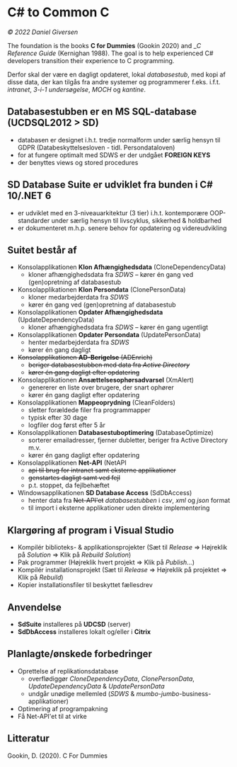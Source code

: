 # C# to Common C
_© 2022 Daniel Giversen_

The foundation is the books __C for Dummies__ (Gookin 2020) and __C Reference Guide_ (Kernighan 1988). The goal is to help experienced C# developers transition their experience to C programming.

Derfor skal der være en dagligt opdateret, lokal _databasestub_, med kopi af disse data, der kan tilgås fra andre systemer og programmerer f.eks. i.f.t. _intranet_, _3-i-1 undersøgelse_, _MOCH_ og _kantine_.

## Databasestubben er en MS SQL-database (UCDSQL2012 > SD)
- databasen er designet i.h.t. tredje normalform under særlig hensyn til GDPR (Databeskyttelsesloven - tidl. Persondataloven)
- for at fungere optimalt med SDWS er der undgået __FOREIGN KEYS__
- der benyttes views og stored procedures

## SD Database Suite er udviklet fra bunden i C# 10/.NET 6
- er udviklet med en 3-niveauarkitektur (3 tier) i.h.t. kontemporære OOP-standarder under særlig hensyn til livscyklus, sikkerhed & holdbarhed
- er dokumenteret m.h.p. senere behov for opdatering og videreudvikling

## Suitet består af
- Konsolapplikationen __Klon Afhængighedsdata__ (CloneDependencyData)
  - kloner afhængighedsdata fra _SDWS_
  – kører én gang ved (gen)opretning af databasestub
- Konsolapplikationen __Klon Persondata__ (ClonePersonData)
  - kloner medarbejderdata fra _SDWS_
  - kører én gang ved (gen)opretning af databasestub
- Konsolapplikationen __Opdater Afhængighedsdata__ (UpdateDependencyData)
  - kloner afhængighedsdata fra _SDWS_
  – kører én gang ugentligt
- Konsolapplikationen __Opdater Persondata__ (UpdatePersonData)
  - henter medarbejderdata fra _SDWS_
  - kører én gang dagligt
- ~~Konsolapplikationen __AD-Berigelse__ (ADEnrich)~~
  - ~~beriger databasestubben med data fra _Active Directory_~~ 
  - ~~kører én gang dagligt efter opdatering~~
- Konsolapplikationen __Ansættelsesophørsadvarsel__ (XmAlert)
  - genererer en liste over brugere, der snart ophører
  - kører én gang dagligt efter opdatering
- Konsolapplikationen __Mappeoprydning__ (CleanFolders)
  - sletter forældede filer fra programmapper
  - typisk efter 30 dage
  - logfiler dog først efter 5 år
- Konsolapplikationen __Databasestuboptimering__ (DatabaseOptimize)
  - sorterer emailadresser, fjerner dubletter, beriger fra Active Directory m.v. 
  - kører én gang dagligt efter opdatering
- Konsolapplikationen __Net-API__ (NetAPI
  - ~~api til brug for intranet samt eksterne applikationer~~
  - ~~genstartes dagligt samt ved fejl~~
  - p.t. stoppet, da fejlbehæftet
- Windowsapplikationen __SD Database Access__ (SdDbAccess)
  - henter data fra ~~Net-API'et~~ _databasestubben_ i _csv_, _xml_ og _json_ format
  - til import i eksterne applikationer uden direkte implementering 

## Klargøring af program i Visual Studio
- Kompilér biblioteks- & applikationsprojekter (Sæt til _Release_ => Højreklik på _Solution_ => Klik på _Rebuild Solution_)
- Pak programmer (Højreklik hvert projekt => Klik på _Publish..._)
- Kompilér installationsprojekt (Sæt til _Release_ => Højreklik på projektet => Klik på _Rebuild_)
- Kopier installationsfiler til beskyttet fællesdrev

## Anvendelse
- __SdSuite__ installeres på __UDCSD__ (server)
- __SdDbAccess__ installeres lokalt og/eller i __Citrix__

## Planlagte/ønskede forbedringer
- Oprettelse af replikationsdatabase
  - overflødiggør _CloneDependencyData_, _ClonePersonData_, _UpdateDependencyData_ & _UpdatePersonData_
  - undgår unødige mellemled (_SDWS_ & _mumbo-jumbo_-business-applikationer)
- Optimering af programpakning
- Få Net-API'et til at virke

## Litteratur
Gookin, D. (2020). C For Dummies 